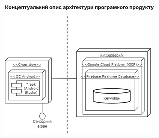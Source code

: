 ### Концептуальний опис архітектури програмного продукту

![img](/SoftwareRequirements/1.5-SoftwareProjectPlanning/1.5.1-SoftwareArchitectConcept/uml_Sokolov.jpg)
